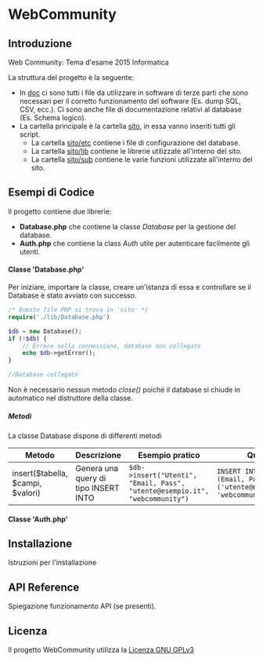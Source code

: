 # WebCommunity

## Introduzione

Web Community: Tema d'esame 2015 Informatica

La struttura del progetto è la seguente:
- In [doc](doc) ci sono tutti i file da utilizzare in software di terze parti che sono necessari per il corretto funzionamento del software (Es. dump SQL, CSV, ecc.). Ci sono anche file di documentazione relativi al database (Es. Schema logico).
- La cartella principale è la cartella [sito](sito), in essa vanno inseriti tutti gli script.
  - La cartella [sito/etc](sito/etc) contiene i file di configurazione del database.
  - La cartella [sito/lib](sito/lib) contiene le librerie utilizzate all'interno del sito.
  - La cartella [sito/sub](sito/sub) contiene le varie funzioni utilizzate all'interno del sito.

## Esempi di Codice

Il progetto contiene due librerie:
- **Database.php** che contiene la classe _Database_ per la gestione del database.
- **Auth.php** che contiene la class _Auth_ utile per autenticare facilmente gli utenti.

#### Classe 'Database.php'

Per iniziare, importare la classe, creare un'istanza di essa e controllare se il Database è stato avviato con successo.
```php
/* Questo file PHP si trova in 'sito' */
require('./lib/Database.php')

$db = new Database();
if (!$db) {
	// Errore nella connessione, database non collegato
	echo $db->getError();
}

//Database collegato
```
Non è necessario nessun metodo _close()_ poiché il database si chiude in automatico nel distruttore della classe.

##### Metodi
La classe Database dispone di differenti metodi

Metodo | Descrizione | Esempio pratico | Query
------ | ----------- | --------------- | -----
insert(\$tabella, \$campi, \$valori) | Genera una query di tipo INSERT INTO | ``` $db->insert("Utenti", "Email, Pass", "utente@esempio.it", "webcommunity") ``` | ``` INSERT INTO Utenti (Email, Pass) VALUES ('utente@esempio.it', 'webcommunity') ```

#### Classe 'Auth.php'


## Installazione

Istruzioni per l'installazione

## API Reference

Spiegazione funzionamento API (se presenti).

## Licenza

Il progetto WebCommunity utilizza la [Licenza GNU GPLv3](LICENSE)

